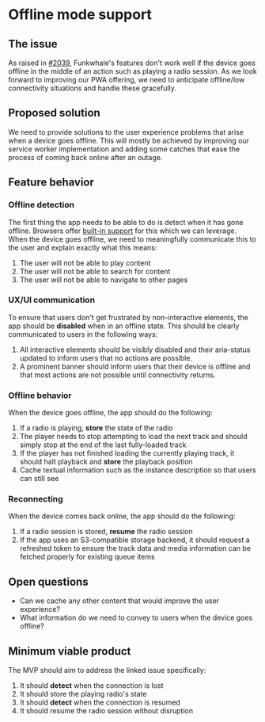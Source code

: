 # Offline mode support

## The issue

As raised in [#2039](https://dev.funkwhale.audio/funkwhale/funkwhale/-/issues/2039), Funkwhale's features don't work well if the device goes offline in the middle of an action such as playing a radio session. As we look forward to improving our PWA offering, we need to anticipate offline/low connectivity situations and handle these gracefully.

## Proposed solution

We need to provide solutions to the user experience problems that arise when a device goes offline. This will mostly be achieved by improving our service worker implementation and adding some catches that ease the process of coming back online after an outage.

## Feature behavior

### Offline detection

The first thing the app needs to be able to do is detect when it has gone offline. Browsers offer [built-in support](https://developer.mozilla.org/en-US/docs/Web/API/Navigator/onLine) for this which we can leverage. When the device goes offline, we need to meaningfully communicate this to the user and explain exactly what this means:

1. The user will not be able to play content
2. The user will not be able to search for content
3. The user will not be able to navigate to other pages

### UX/UI communication

To ensure that users don't get frustrated by non-interactive elements, the app should be **disabled** when in an offline state. This should be clearly communicated to users in the following ways:

1. All interactive elements should be visibly disabled and their aria-status updated to inform users that no actions are possible.
2. A prominent banner should inform users that their device is offline and that most actions are not possible until connectivity returns.

### Offline behavior

When the device goes offline, the app should do the following:

1. If a radio is playing, **store** the state of the radio
2. The player needs to stop attempting to load the next track and should simply stop at the end of the last fully-loaded track
3. If the player has not finished loading the currently playing track, it should halt playback and **store** the playback position
4. Cache textual information such as the instance description so that users can still see

### Reconnecting

When the device comes back online, the app should do the following:

1. If a radio session is stored, **resume** the radio session
2. If the app uses an S3-compatible storage backend, it should request a refreshed token to ensure the track data and media information can be fetched properly for existing queue items

## Open questions

- Can we cache any other content that would improve the user experience?
- What information do we need to convey to users when the device goes offline?

## Minimum viable product

The MVP should aim to address the linked issue specifically:

1. It should **detect** when the connection is lost
2. It should store the playing radio's state
3. It should **detect** when the connection is resumed
4. It should resume the radio session without disruption
